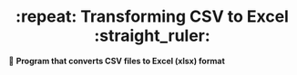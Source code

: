 



<h1 align = "center"> :repeat:	 Transforming CSV to Excel :straight_ruler:		 </h1>


:small_orange_diamond:	 **Program that converts CSV files to Excel (xlsx) format**

<br> </br>









